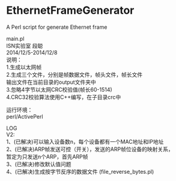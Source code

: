 # EthernetFrameGenerator
A Perl script for generate Ethernet frame


 main.pl                                                                             
 ISN实验室 段聪                                                                      
 2014/12/5-2014/12/8                                                                 
 说明：                                                                              
      1.生成以太网帧                                                                 
      2.生成三个文件，分别是帧数据文件，帧头文件，帧长文件                           
        输出文件在当前目录的output文件夹中                                           
      3.忽略4字节以太网CRC校验值(帧长60-1514)                                        
      4.CRC32校验算法使用C++编写，在子目录crc中                                      
                                                                                     
 运行环境：                                                                          
      perl/ActivePerl                                                                

 LOG                                                                                 
 V2:                                                                                 
1、(已解决)可以输入设备数n，每个设备都有一个MAC地址和IP地址                          
2、(已解决)ARP帧发送可控（开关），发送的ARP帧位设备的映射关系，                      
            暂定为只发送n个ARP，首先ARP帧                                            
3、(已解决)修改默认值问题                                                            
4、(已解决)生成按字节反序的数据文件 (file_reverse_bytes.pl)                          
                                                                                     
                                                                                     
